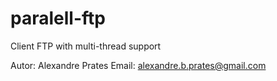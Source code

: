 # paralell-ftp
Client FTP with multi-thread support

Autor: Alexandre Prates
Email: alexandre.b.prates@gmail.com

